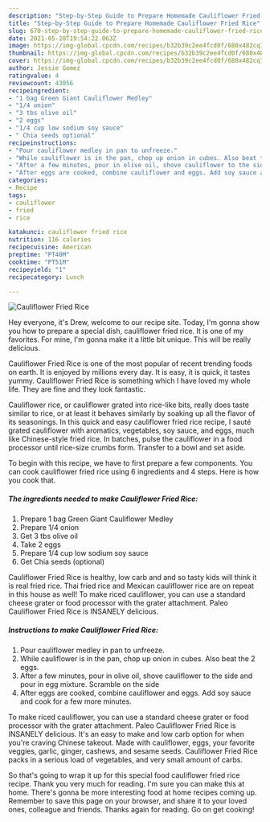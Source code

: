 ```yaml
---
description: "Step-by-Step Guide to Prepare Homemade Cauliflower Fried Rice"
title: "Step-by-Step Guide to Prepare Homemade Cauliflower Fried Rice"
slug: 670-step-by-step-guide-to-prepare-homemade-cauliflower-fried-rice
date: 2021-05-20T19:54:22.063Z
image: https://img-global.cpcdn.com/recipes/b32b39c2ee4fcd0f/680x482cq70/cauliflower-fried-rice-recipe-main-photo.jpg
thumbnail: https://img-global.cpcdn.com/recipes/b32b39c2ee4fcd0f/680x482cq70/cauliflower-fried-rice-recipe-main-photo.jpg
cover: https://img-global.cpcdn.com/recipes/b32b39c2ee4fcd0f/680x482cq70/cauliflower-fried-rice-recipe-main-photo.jpg
author: Jessie Gomez
ratingvalue: 4
reviewcount: 43056
recipeingredient:
- "1 bag Green Giant Cauliflower Medley"
- "1/4 onion"
- "3 tbs olive oil"
- "2 eggs"
- "1/4 cup low sodium soy sauce"
- " Chia seeds optional"
recipeinstructions:
- "Pour cauliflower medley in pan to unfreeze."
- "While cauliflower is in the pan, chop up onion in cubes. Also beat the 2 eggs."
- "After a few minutes, pour in olive oil, shove cauliflower to the side and pour in egg mixture. Scramble on the side"
- "After eggs are cooked, combine cauliflower and eggs. Add soy sauce and cook for a few more minutes."
categories:
- Recipe
tags:
- cauliflower
- fried
- rice

katakunci: cauliflower fried rice 
nutrition: 116 calories
recipecuisine: American
preptime: "PT40M"
cooktime: "PT51M"
recipeyield: "1"
recipecategory: Lunch

---
```



![Cauliflower Fried Rice](https://img-global.cpcdn.com/recipes/b32b39c2ee4fcd0f/680x482cq70/cauliflower-fried-rice-recipe-main-photo.jpg)

Hey everyone, it's Drew, welcome to our recipe site. Today, I'm gonna show you how to prepare a special dish, cauliflower fried rice. It is one of my favorites. For mine, I'm gonna make it a little bit unique. This will be really delicious.

Cauliflower Fried Rice is one of the most popular of recent trending foods on earth. It is enjoyed by millions every day. It is easy, it is quick, it tastes yummy. Cauliflower Fried Rice is something which I have loved my whole life. They are fine and they look fantastic.

Cauliflower rice, or cauliflower grated into rice-like bits, really does taste similar to rice, or at least it behaves similarly by soaking up all the flavor of its seasonings. In this quick and easy cauliflower fried rice recipe, I sauté grated cauliflower with aromatics, vegetables, soy sauce, and eggs, much like Chinese-style fried rice. In batches, pulse the cauliflower in a food processor until rice-size crumbs form. Transfer to a bowl and set aside.


To begin with this recipe, we have to first prepare a few components. You can cook cauliflower fried rice using 6 ingredients and 4 steps. Here is how you cook that.

<!--inarticleads1-->

##### The ingredients needed to make Cauliflower Fried Rice:

1. Prepare 1 bag Green Giant Cauliflower Medley
1. Prepare 1/4 onion
1. Get 3 tbs olive oil
1. Take 2 eggs
1. Prepare 1/4 cup low sodium soy sauce
1. Get  Chia seeds (optional)


Cauliflower Fried Rice is healthy, low carb and and so tasty kids will think it is real fried rice. Thai fried rice and Mexican cauliflower rice are on repeat in this house as well! To make riced cauliflower, you can use a standard cheese grater or food processor with the grater attachment. Paleo Cauliflower Fried Rice is INSANELY delicious. 

<!--inarticleads2-->

##### Instructions to make Cauliflower Fried Rice:

1. Pour cauliflower medley in pan to unfreeze.
1. While cauliflower is in the pan, chop up onion in cubes. Also beat the 2 eggs.
1. After a few minutes, pour in olive oil, shove cauliflower to the side and pour in egg mixture. Scramble on the side
1. After eggs are cooked, combine cauliflower and eggs. Add soy sauce and cook for a few more minutes.


To make riced cauliflower, you can use a standard cheese grater or food processor with the grater attachment. Paleo Cauliflower Fried Rice is INSANELY delicious. It&#39;s an easy to make and low carb option for when you&#39;re craving Chinese takeout. Made with cauliflower, eggs, your favorite veggies, garlic, ginger, cashews, and sesame seeds. Cauliflower Fried Rice packs in a serious load of vegetables, and very small amount of carbs. 

So that's going to wrap it up for this special food cauliflower fried rice recipe. Thank you very much for reading. I'm sure you can make this at home. There's gonna be more interesting food at home recipes coming up. Remember to save this page on your browser, and share it to your loved ones, colleague and friends. Thanks again for reading. Go on get cooking!
